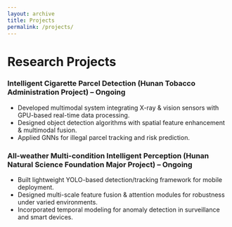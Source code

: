```yaml
---
layout: archive
title: Projects
permalink: /projects/
---
```


# Research Projects

### Intelligent Cigarette Parcel Detection (Hunan Tobacco Administration Project) – Ongoing
- Developed multimodal system integrating X-ray & vision sensors with GPU-based real-time data processing.  
- Designed object detection algorithms with spatial feature enhancement & multimodal fusion.  
- Applied GNNs for illegal parcel tracking and risk prediction.

### All-weather Multi-condition Intelligent Perception (Hunan Natural Science Foundation Major Project) – Ongoing
- Built lightweight YOLO-based detection/tracking framework for mobile deployment.  
- Designed multi-scale feature fusion & attention modules for robustness under varied environments.  
- Incorporated temporal modeling for anomaly detection in surveillance and smart devices.
